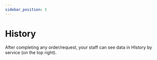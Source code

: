 ```yaml
---
sidebar_position: 5
---
```


# History

After completing any order/request, your staff can see data in HIstory by service (on the top right).
